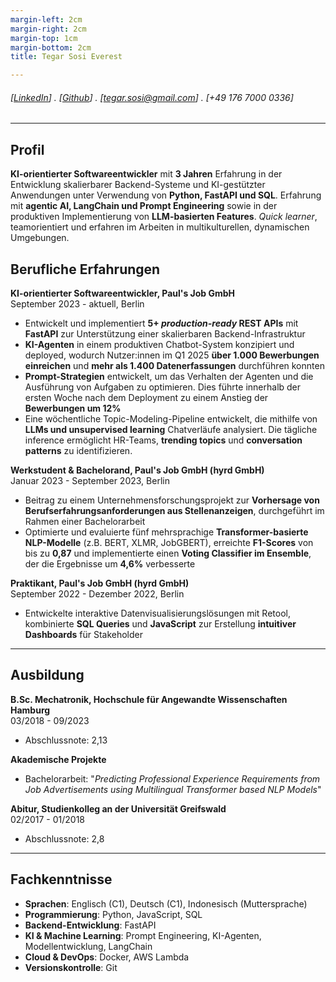 ```yaml
---
margin-left: 2cm
margin-right: 2cm
margin-top: 1cm
margin-bottom: 2cm
title: Tegar Sosi Everest

---
```


###### [[LinkedIn](linkedin.com/in/tegarsosieverest)] . [[Github](https://github.com/tegarsosi)] . [tegar.sosi@gmail.com] . [+49 176 7000 0336]

---

## Profil
**KI-orientierter Softwareentwickler** mit **3 Jahren** Erfahrung in der Entwicklung skalierbarer Backend-Systeme und KI-gestützter Anwendungen unter Verwendung von **Python, FastAPI und SQL**. Erfahrung mit **agentic AI, LangChain und Prompt Engineering** sowie in der produktiven Implementierung von **LLM-basierten Features**. *Quick learner*, teamorientiert und erfahren im Arbeiten in multikulturellen, dynamischen Umgebungen.


## Berufliche Erfahrungen

**KI-orientierter Softwareentwickler, Paul's Job GmbH**  
September 2023 - aktuell, Berlin

- Entwickelt und implementiert **5+ *production-ready* REST APIs** mit **FastAPI** zur Unterstützung einer skalierbaren Backend-Infrastruktur
- **KI-Agenten** in einem produktiven Chatbot-System konzipiert und deployed, wodurch Nutzer:innen im Q1 2025 **über 1.000 Bewerbungen einreichen** und **mehr als 1.400 Datenerfassungen** durchführen konnten
- **Prompt-Strategien** entwickelt, um das Verhalten der Agenten und die Ausführung von Aufgaben zu optimieren. Dies führte innerhalb der ersten Woche nach dem Deployment zu einem Anstieg der **Bewerbungen um 12%**
- Eine wöchentliche Topic-Modeling-Pipeline entwickelt, die mithilfe von **LLMs und unsupervised learning** Chatverläufe analysiert. Die tägliche inference ermöglicht HR-Teams, **trending topics** und **conversation patterns** zu identifizieren.


**Werkstudent & Bachelorand, Paul's Job GmbH (hyrd GmbH)**  
Januar 2023 - September 2023, Berlin

- Beitrag zu einem Unternehmensforschungsprojekt zur **Vorhersage von Berufserfahrungsanforderungen aus Stellenanzeigen**, durchgeführt im Rahmen einer Bachelorarbeit
- Optimierte und evaluierte fünf mehrsprachige **Transformer-basierte NLP-Modelle** (z.B. BERT, XLMR, JobGBERT), erreichte **F1-Scores** von bis zu **0,87** und implementierte einen **Voting Classifier im Ensemble**, der die Ergebnisse um **4,6%** verbesserte

**Praktikant, Paul's Job GmbH (hyrd GmbH)**  
September 2022 - Dezember 2022, Berlin

- Entwickelte interaktive Datenvisualisierungslösungen mit Retool, kombinierte **SQL Queries** und **JavaScript** zur Erstellung **intuitiver Dashboards** für Stakeholder

---

## Ausbildung

**B.Sc. Mechatronik, Hochschule für Angewandte Wissenschaften Hamburg**  
03/2018 - 09/2023
- Abschlussnote: 2,13

**Akademische Projekte**
- Bachelorarbeit: "*Predicting Professional Experience Requirements from Job Advertisements using Multilingual Transformer based NLP Models*"

**Abitur, Studienkolleg an der Universität Greifswald**  
02/2017 - 01/2018
- Abschlussnote: 2,8

---

## Fachkenntnisse

- **Sprachen**: Englisch (C1), Deutsch (C1), Indonesisch (Muttersprache)
- **Programmierung**: Python, JavaScript, SQL
- **Backend-Entwicklung**: FastAPI
- **KI & Machine Learning**: Prompt Engineering, KI-Agenten, Modellentwicklung, LangChain
- **Cloud & DevOps**: Docker, AWS Lambda
- **Versionskontrolle**: Git

